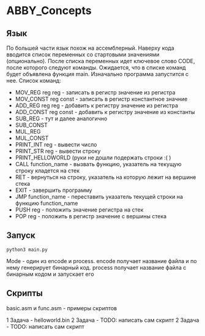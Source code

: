# ABBY_Concepts

## Язык
По большей части язык похож на ассемблерный. Наверху кода вводится список переменных со стартовыми значениями (опционально). После списка переменных идет ключевое слово CODE, после которого следуют команды. Ожидается, что в списке команд будет объявлена функция main. Изначально программа запустится с нее. Список команд:
* MOV_REG reg reg - записать в регистр значение из регистра
* MOV_CONST reg const - записать в регистр константное значние
* ADD_REG reg reg - добавить к регистру значение из регистра
* ADD_CONST reg const - добавить к регистру значение из константы
* SUB_REG - тут и далее аналогично
* SUB_CONST
* MUL_REG
* MUL_CONST
* PRINT_INT reg - вывести число
* PRINT_STR reg - вывести строку
* PRINT_HELLOWORLD (руки не дошли подержать строки :( )
* CALL function_name - вызвать функцию, указатель на текущую строку кладется на стек
* RET - вернуться на строку, указатель на которую лежит на вершине стека
* EXIT - завершить программу
* JMP function_name - переставить указатель текущей строки на функцию function_name
* PUSH reg - положить значение регистра на стек
* POP reg - положить в регистр значение с вершины стека

## Запуск

```python3
python3 main.py
```

Mode - один из encode и process. encode получает название файла и по нему генерирует бинарный код. process получает название файла с бинарным кодом и запускает его

## Скрипты

basic.asm и func.asm - примеры скриптов

1 Задача - helloworld.bin
2 Задача - TODO: написать сам скрипт
2 Задача - TODO: написать сам скрипт
